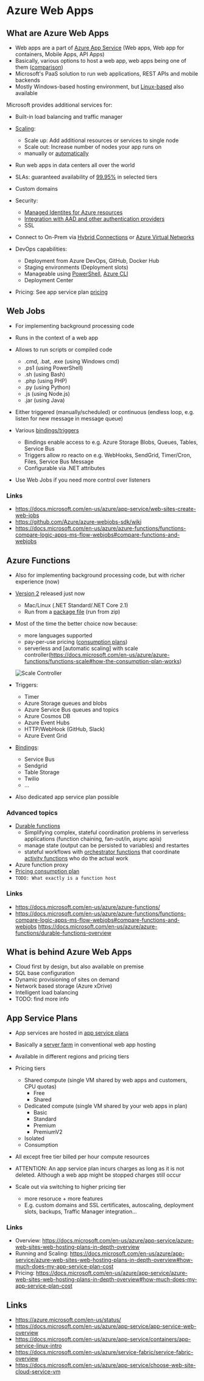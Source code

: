 # Azure Web Apps
## What are Azure Web Apps
* Web apps are a part of [Azure App Service](https://azure.microsoft.com/en-us/services/app-service/) (Web apps, Web app for containers, Mobile Apps, API Apps)
* Basically, various options to host a web app, web apps being one of them ([comparison](https://docs.microsoft.com/en-us/azure/app-service/choose-web-site-cloud-service-vm))
* Microsoft's PaaS solution to run web applications, REST APIs and mobile backends
* Mostly Windows-based hosting environment, but [Linux-based](https://docs.microsoft.com/en-us/azure/app-service/app-service-web-overview) also available

Microsoft provides additional services for:

* Built-in load balancing and traffic manager
* [Scaling](https://docs.microsoft.com/en-us/azure/app-service/web-sites-scale):
  * Scale up: Add additional resources or services to single node
  * Scale out: Increase number of nodes your app runs on
  * manually or [automatically](https://docs.microsoft.com/en-us/azure/monitoring-and-diagnostics/monitoring-autoscale-get-started)
* Run web apps in data centers all over the world
* SLAs: guaranteed availability of [99.95%](https://azure.microsoft.com/en-us/support/legal/sla/app-service/v1_4/) in selected tiers
* Custom domains
* Security: 
  * [Managed Identites for Azure resources](https://docs.microsoft.com/en-us/azure/active-directory/managed-identities-azure-resources/overview)
  * [Integration with AAD and other authentication providers](https://docs.microsoft.com/en-us/azure/app-service/app-service-authentication-overview)
  * SSL
* Connect to On-Prem via [Hybrid Connections](https://docs.microsoft.com/en-us/azure/biztalk-services/integration-hybrid-connection-overview) or [Azure Virtual Networks](https://docs.microsoft.com/en-us/azure/app-service/web-sites-integrate-with-vnet)
* DevOps capabilities:
  * Deployment from Azure DevOps, GitHub, Docker Hub
  * Staging environments (Deployment slots)
  * Manageable using [PowerShell](https://docs.microsoft.com/en-us/powershell/azure/overview?view=azurermps-6.9.0), [Azure CLI](https://docs.microsoft.com/en-us/cli/azure/install-azure-cli?view=azure-cli-latest)
  * Deployment Center

* Pricing: See app service plan [pricing](https://docs.microsoft.com/en-us/azure/app-service/azure-web-sites-web-hosting-plans-in-depth-overview#how-much-does-my-app-service-plan-cost)

## Web Jobs

* For implementing background processing code
* Runs in the context of a web app
* Allows to run scripts or compiled code
  * .cmd, .bat, .exe (using Windows cmd)
  * .ps1 (using PowerShell)
  * .sh (using Bash)
  * .php (using PHP)
  * .py (using Python)
  * .js (using Node.js)
  * .jar (using Java)
* Either triggered (manually/scheduled) or continuous (endless loop, e.g. listen for new message in message queue)
* Various [bindings/triggers](https://github.com/Azure/azure-webjobs-sdk/wiki)
  * Bindings enable access to e.g. Azure Storage Blobs, Queues, Tables, Service Bus
  * Triggers allow ro reacto on e.g. WebHooks, SendGrid, Timer/Cron, Files, Service Bus Message
  * Configurable via .NET attributes

* Use Web Jobs if you need more control over listeners

### Links
* https://docs.microsoft.com/en-us/azure/app-service/web-sites-create-web-jobs
* https://github.com/Azure/azure-webjobs-sdk/wiki
* https://docs.microsoft.com/en-us/azure/azure-functions/functions-compare-logic-apps-ms-flow-webjobs#compare-functions-and-webjobs

## Azure Functions

* Also for implementing background processing code, but with richer experience (now)
* [Version 2](https://azure.microsoft.com/en-us/blog/introducing-azure-functions-2-0/) released just now
  * Mac/Linux (.NET Standard/.NET Core 2.1)
  * Run from a [package file](https://docs.microsoft.com/en-us/azure/azure-functions/run-functions-from-deployment-package) (run from zip)
* Most of the time the better choice now because:
  * more languages supported
  * pay-per-use pricing ([consumption plans](https://docs.microsoft.com/en-us/azure/azure-functions/functions-scale#how-the-consumption-plan-works))
  * serverless and [automatic scaling] with scale controller(https://docs.microsoft.com/en-us/azure/azure-functions/functions-scale#how-the-consumption-plan-works)
  
  ![Scale Controller](https://docs.microsoft.com/en-us/azure/azure-functions/media/functions-scale/central-listener.png "Scale Controller")
  
* Triggers:
  * Timer
  * Azure Storage queues and blobs
  * Azure Service Bus queues and topics
  * Azure Cosmos DB
  * Azure Event Hubs
  * HTTP/WebHook (GitHub, Slack)
  * Azure Event Grid

* [Bindings](https://docs.microsoft.com/en-us/azure/azure-functions/functions-versions): 
  * Service Bus
  * Sendgrid
  * Table Storage
  * Twilio
  * ...

* Also dedicated app service plan possible
### Advanced topics
* [Durable functions](https://docs.microsoft.com/en-us/azure/azure-functions/durable-functions-overview)
  * Simplifying complex, stateful coordination problems in serverless applications (function chaining, fan-out/in, async apis)
  * manage state (output can be persisted to variables) and restartes
  * stateful workflows with [orchestrator functions](https://docs.microsoft.com/en-us/azure/azure-functions/durable-functions-types-features-overview#orchestrator-functions) that coordinate [activity functions](https://docs.microsoft.com/en-us/azure/azure-functions/durable-functions-types-features-overview#orchestrator-functions) who do the actual work
* Azure function proxy
* [Pricing consumption plan](https://azure.microsoft.com/en-us/pricing/details/functions/)
* ```TODO: What exactly is a function host```

### Links
* https://docs.microsoft.com/en-us/azure/azure-functions/
* https://docs.microsoft.com/en-us/azure/azure-functions/functions-compare-logic-apps-ms-flow-webjobs#compare-functions-and-webjobs
https://docs.microsoft.com/en-us/azure/azure-functions/durable-functions-overview

## What is behind Azure Web Apps

* Cloud first by design, but also available on premise
* SQL base configuration
* Dynamic provisioning of sites on demand
* Network based storage (Azure xDrive)
* Intelligent load balancing
* TODO: find more info

## App Service Plans
* App services are hosted in [app service plans](https://docs.microsoft.com/en-us/azure/app-service/azure-web-sites-web-hosting-plans-in-depth-overview)
* Basically a [server farm](https://en.wikipedia.org/wiki/Server_farm) in conventional web app hosting
* Available in different regions and pricing tiers
* Pricing tiers
  * Shared compute (single VM shared by web apps and customers, CPU quotas)
    * Free 
    * Shared
  * Dedicated compute (single VM shared by your web apps in plan)
    * Basic
    * Standard
    * Premium
    * PremiumV2
  * Isolated
  * Consumption
* All except free tier billed per hour compute resources
* ATTENTION: An app service plan incurs charges as long as it is not deleted. Although a web app might be stopped charges still occur

* Scale out via switching to higher pricing tier 
  * more resoruce + more features
  * E.g. custom domains and SSL certificates, autoscaling, deployment slots, backups, Traffic Manager integration...

### Links
* Overview: https://docs.microsoft.com/en-us/azure/app-service/azure-web-sites-web-hosting-plans-in-depth-overview
* Running and Scaling: https://docs.microsoft.com/en-us/azure/app-service/azure-web-sites-web-hosting-plans-in-depth-overview#how-much-does-my-app-service-plan-cost
* Pricing: https://docs.microsoft.com/en-us/azure/app-service/azure-web-sites-web-hosting-plans-in-depth-overview#how-much-does-my-app-service-plan-cost



## Links

* https://azure.microsoft.com/en-us/status/
* https://docs.microsoft.com/en-us/azure/app-service/app-service-web-overview
* https://docs.microsoft.com/en-us/azure/app-service/containers/app-service-linux-intro
* https://docs.microsoft.com/en-us/azure/service-fabric/service-fabric-overview
* https://docs.microsoft.com/en-us/azure/app-service/choose-web-site-cloud-service-vm